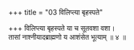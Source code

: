 +++
title = "03 विलिप्त्या बृहस्पते"

+++
विलिप्त्या बृहस्पते या च सूतवशा वशा।  
तासां नाश्नीयादब्राह्मणो य आशंसेत भूत्याम् ॥ ४ ॥